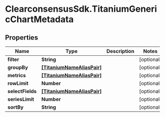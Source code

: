 # ClearconsensusSdk.TitaniumGenericChartMetadata

## Properties

Name | Type | Description | Notes
------------ | ------------- | ------------- | -------------
**filter** | **String** |  | [optional] 
**groupBy** | [**[TitaniumNameAliasPair]**](TitaniumNameAliasPair.md) |  | [optional] 
**metrics** | [**[TitaniumNameAliasPair]**](TitaniumNameAliasPair.md) |  | [optional] 
**rowLimit** | **Number** |  | [optional] 
**selectFields** | [**[TitaniumNameAliasPair]**](TitaniumNameAliasPair.md) |  | [optional] 
**seriesLimit** | **Number** |  | [optional] 
**sortBy** | **String** |  | [optional] 


